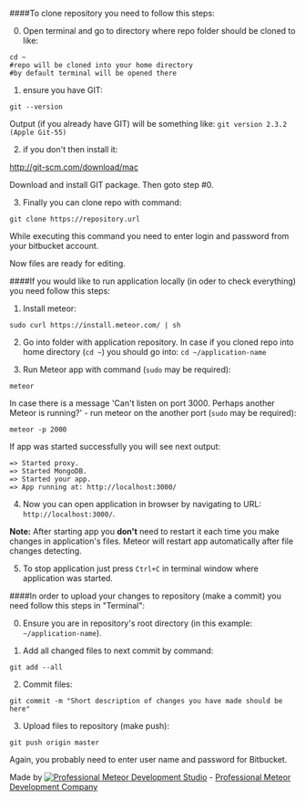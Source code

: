 ####To clone repository you need to follow this steps:

0) Open terminal and go to directory where repo folder should be cloned to like:
```
cd ~
#repo will be cloned into your home directory
#by default terminal will be opened there
```
1) ensure you have GIT:
```
git --version
```
Output (if you already have GIT) will be something like: `git version 2.3.2 (Apple Git-55)`

2) if you don't then install it:

http://git-scm.com/download/mac

Download and install GIT package. Then goto step #0.

3) Finally you can clone repo with command:
```
git clone https://repository.url
```
While executing this command you need to enter login and password from your bitbucket account.

Now files are ready for editing.

####If you would like to run application locally (in oder to check everything) you need follow this steps:

1) Install meteor:
```
sudo curl https://install.meteor.com/ | sh
```
2) Go into folder with application repository. In case if you cloned repo into home directory (`cd ~`) you should go into:
  `cd ~/application-name`

3) Run Meteor app with command (```sudo``` may be required):
```
meteor
```
In case there is a message 'Can't listen on port 3000. Perhaps another Meteor is running?' - run meteor on the another port (```sudo``` may be required):
```
meteor -p 2000
```
If app was started successfully you will see next output:
```
=> Started proxy.
=> Started MongoDB.
=> Started your app.
=> App running at: http://localhost:3000/
```

4) Now you can open application in browser by navigating to URL:
`http://localhost:3000/`.

__Note:__ After starting app you __don't__ need to restart it each time you make changes in application's files. Meteor will restart app automatically after file changes detecting. 

5) To stop application just press `Ctrl+C` in terminal window where application was started.


####In order to upload your changes to repository (make a commit) you need follow this steps in "Terminal":

0) Ensure you are in repository's root directory (in this example: `~/application-name`).

1) Add all changed files to next commit by command:
```
git add --all
```

2) Commit files:
```
git commit -m "Short description of changes you have made should be here"
```

3) Upload files to repository (make push):
```
git push origin master
```

Again, you probably need to enter user name and password for Bitbucket.

Made by [![Professional Meteor Development Studio](http://s30.postimg.org/jfno1g71p/jss_xs.png)](http://jssolutionsdev.com) - [Professional Meteor Development Company](http://jssolutionsdev.com)
